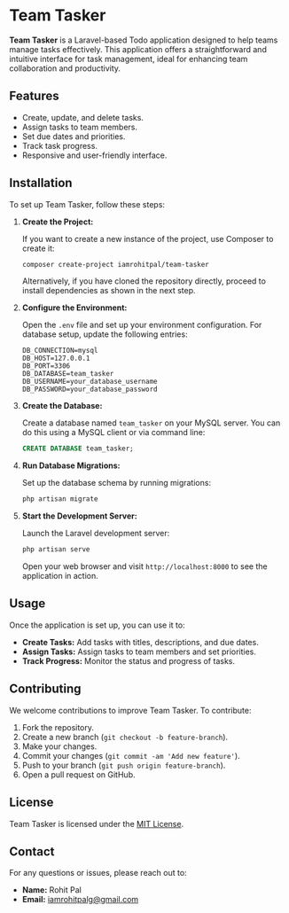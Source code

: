 # Team Tasker

**Team Tasker** is a Laravel-based Todo application designed to help teams manage tasks effectively. This application offers a straightforward and intuitive interface for task management, ideal for enhancing team collaboration and productivity.

## Features

- Create, update, and delete tasks.
- Assign tasks to team members.
- Set due dates and priorities.
- Track task progress.
- Responsive and user-friendly interface.

## Installation

To set up Team Tasker, follow these steps:

1. **Create the Project:**

   If you want to create a new instance of the project, use Composer to create it:

   ```bash
   composer create-project iamrohitpal/team-tasker
   ```

   Alternatively, if you have cloned the repository directly, proceed to install dependencies as shown in the next step.


2. **Configure the Environment:**

   Open the `.env` file and set up your environment configuration. For database setup, update the following entries:

   ```env
   DB_CONNECTION=mysql
   DB_HOST=127.0.0.1
   DB_PORT=3306
   DB_DATABASE=team_tasker
   DB_USERNAME=your_database_username
   DB_PASSWORD=your_database_password
   ```

3. **Create the Database:**

   Create a database named `team_tasker` on your MySQL server. You can do this using a MySQL client or via command line:

   ```sql
   CREATE DATABASE team_tasker;
   ```

4. **Run Database Migrations:**

   Set up the database schema by running migrations:

   ```bash
   php artisan migrate
   ```

5. **Start the Development Server:**

   Launch the Laravel development server:

   ```bash
   php artisan serve
   ```

   Open your web browser and visit `http://localhost:8000` to see the application in action.

## Usage

Once the application is set up, you can use it to:

- **Create Tasks:** Add tasks with titles, descriptions, and due dates.
- **Assign Tasks:** Assign tasks to team members and set priorities.
- **Track Progress:** Monitor the status and progress of tasks.


## Contributing

We welcome contributions to improve Team Tasker. To contribute:

1. Fork the repository.
2. Create a new branch (`git checkout -b feature-branch`).
3. Make your changes.
4. Commit your changes (`git commit -am 'Add new feature'`).
5. Push to your branch (`git push origin feature-branch`).
6. Open a pull request on GitHub.

## License

Team Tasker is licensed under the [MIT License](LICENSE).

## Contact

For any questions or issues, please reach out to:

- **Name:** Rohit Pal
- **Email:** [iamrohitpalg@gmail.com](mailto:iamrohitpalg@gmail.com)